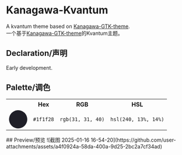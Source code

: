 # Kanagawa-Kvantum  
A kvantum theme based on [Kanagawa-GTK-theme](https://github.com/Fausto-Korpsvart/Kanagawa-GKT-Theme).  
一个基于[Kanagawa-GTK-theme](https://github.com/Fausto-Korpsvart/Kanagawa-GKT-Theme)的Kvantum主题。  

## Declaration/声明  
Early development.

## Palette/调色  
<table>
  <tr>
    <th></th>
		<th>Hex</th>
		<th>RGB</th>
		<th>HSL</th>
  </tr>
  <tr>
		<td><div style="background-color:#1f1f28; width:50px; height:50px; border-radius:50%;"></div></td>
		<td><code>#1f1f28</code></td>
		<td><code>rgb(31, 31, 40)</code></td>
		<td><code>hsl(240, 13%, 14%)</code></td>
	</tr>
</table>
## Preview/预览  
![截图 2025-01-16 16-54-20](https://github.com/user-attachments/assets/a4f0924a-58da-400a-9d25-2bc2a7cf34ad)
